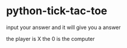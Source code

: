 # python-tick-tac-toe

input your answer and it will give you a answer

the player is X the 0 is the computer
